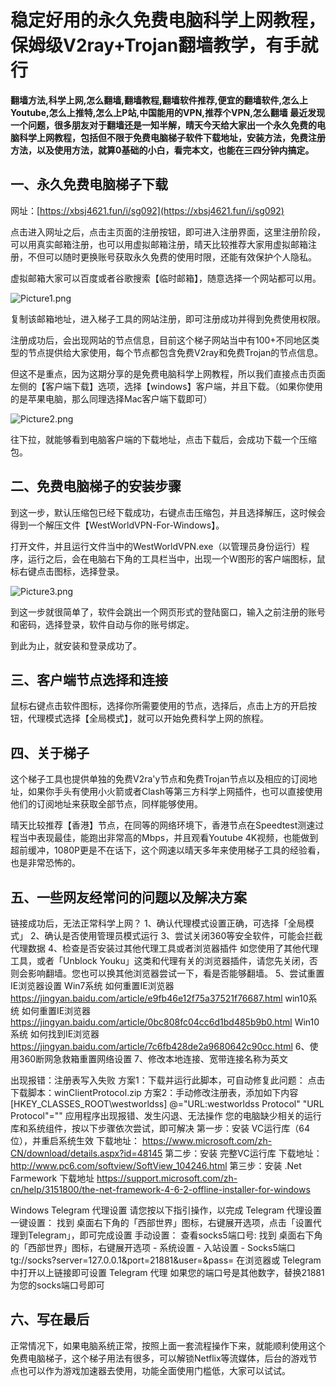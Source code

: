 # 稳定好用的永久免费电脑科学上网教程，保姆级V2ray+Trojan翻墙教学，有手就行
**翻墙方法,科学上网,怎么翻墙,翻墙教程,翻墙软件推荐,便宜的翻墙软件,怎么上Youtube,怎么上推特,怎么上P站,中国能用的VPN,推荐个VPN,怎么翻墙
最近发现一个问题，很多朋友对于翻墙还是一知半解，晴天今天给大家出一个永久免费的电脑科学上网教程，包括但不限于免费电脑梯子软件下载地址，安装方法，免费注册方法，以及使用方法，就算0基础的小白，看完本文，也能在三四分钟内搞定。**

## 一、永久免费电脑梯子下载

网址：[https://xbsj4621.fun/i/sg092](https://xbsj4621.fun/i/sg092)

点击进入网址之后，点击主页面的注册按钮，即可进入注册界面，这里注册阶段，可以用真实邮箱注册，也可以用虚拟邮箱注册，晴天比较推荐大家用虚拟邮箱注册，不但可以随时更换账号获取永久免费的使用时限，还能有效保护个人隐私。

虚拟邮箱大家可以百度或者谷歌搜索【临时邮箱】，随意选择一个网站都可以用。

![Picture1.png](https://s2.loli.net/2022/08/26/SXBIAZotLiG7wac.png)

复制该邮箱地址，进入梯子工具的网站注册，即可注册成功并得到免费使用权限。

注册成功后，会出现网站的节点信息，目前这个梯子网站当中有100+不同地区类型的节点提供给大家使用，每个节点都包含免费V2ray和免费Trojan的节点信息。

但这不是重点，因为这期分享的是免费电脑科学上网教程，所以我们直接点击页面左侧的【客户端下载】选项，选择【windows】客户端，并且下载。（如果你使用的是苹果电脑，那么同理选择Mac客户端下载即可）

![Picture2.png](https://s2.loli.net/2022/08/26/Wb1GFEtfZnxdIaU.png)

往下拉，就能够看到电脑客户端的下载地址，点击下载后，会成功下载一个压缩包。

## 二、免费电脑梯子的安装步骤

到这一步，默认压缩包已经下载成功，右键点击压缩包，并且选择解压，这时候会得到一个解压文件【WestWorldVPN-For-Windows】。

打开文件，并且运行文件当中的WestWorldVPN.exe（以管理员身份运行）程序，运行之后，会在电脑右下角的工具栏当中，出现一个W图形的客户端图标，鼠标右键点击图标，选择登录。

![Picture3.png](https://s2.loli.net/2022/08/26/PQ3otnhjDpSLqZ6.png)

到这一步就很简单了，软件会跳出一个网页形式的登陆窗口，输入之前注册的账号和密码，选择登录，软件自动与你的账号绑定。

到此为止，就安装和登录成功了。

## 三、客户端节点选择和连接

鼠标右键点击软件图标，选择你所需要使用的节点，选择后，点击上方的开启按钮，代理模式选择【全局模式】，就可以开始免费科学上网的旅程。


## 四、关于梯子

这个梯子工具也提供单独的免费V2ra'y节点和免费Trojan节点以及相应的订阅地址，如果你手头有使用小火箭或者Clash等第三方科学上网插件，也可以直接使用他们的订阅地址来获取全部节点，同样能够使用。

晴天比较推荐【香港】节点，在同等的网络环境下，香港节点在Speedtest测速过程当中表现最佳，能跑出非常高的Mbps，并且观看Youtube 4K视频，也能做到超前缓冲，1080P更是不在话下，这个网速以晴天多年来使用梯子工具的经验看，也是非常恐怖的。

## 五、一些网友经常问的问题以及解决方案

链接成功后，无法正常科学上网？
1、确认代理模式设置正确，可选择「全局模式」
2、确认是否使用管理员模式运行
3、尝试关闭360等安全软件，可能会拦截代理数据
4、检查是否安装过其他代理工具或者浏览器插件
如您使用了其他代理工具，或者「Unblock Youku」这类和代理有关的浏览器插件，请您先关闭，否则会影响翻墙。您也可以换其他浏览器尝试一下，看是否能够翻墙。
5、尝试重置IE浏览器设置
Win7系统 如何重置IE浏览器
https://jingyan.baidu.com/article/e9fb46e12f75a37521f76687.html
win10系统 如何重置IE浏览器
https://jingyan.baidu.com/article/0bc808fc04cc6d1bd485b9b0.html
Win10系统 如何找到IE浏览器
https://jingyan.baidu.com/article/7c6fb428de2a9680642c90cc.html
6、使用360断网急救箱重置网络设置
7、修改本地连接、宽带连接名称为英文

出现报错：注册表写入失败
方案1：下载并运行此脚本，可自动修复此问题：
点击下载脚本：winClientProtocol.zip
方案2：手动修改注册表，添加如下内容
[HKEY_CLASSES_ROOT\westworldss]
@="URL:westworldss Protocol"
"URL Protocol"=""
应用程序出现报错、发生闪退、无法操作
您的电脑缺少相关的运行库和系统组件，按以下步骤依次尝试，即可解决
第一步：安装 VC运行库（64位），并重启系统生效
下载地址：
https://www.microsoft.com/zh-CN/download/details.aspx?id=48145
第二步：安装 完整VC运行库
下载地址：
http://www.pc6.com/softview/SoftView_104246.html
第三步：安装 .Net Farmework
下载地址
https://support.microsoft.com/zh-cn/help/3151800/the-net-framework-4-6-2-offline-installer-for-windows

Windows Telegram 代理设置
请您按以下指引操作，以完成 Telegram 代理设置
一键设置：
找到 桌面右下角的「西部世界」图标，右键展开选项，点击「设置代理到Telegram」，即可完成设置
手动设置：
查看socks5端口号: 找到 桌面右下角的「西部世界」图标，右键展开选项 - 系统设置 - 入站设置 - Socks5端口
tg://socks?server=127.0.0.1&port=21881&user=&pass=
在浏览器或 Telegram 中打开以上链接即可设置 Telegram 代理
如果您的端口号是其他数字，替换21881为您的socks端口号即可

## 六、写在最后

正常情况下，如果电脑系统正常，按照上面一套流程操作下来，就能顺利使用这个免费电脑梯子，这个梯子用法有很多，可以解锁Netflix等流媒体，后台的游戏节点也可以作为游戏加速器去使用，功能全面使用门槛低，大家可以试试。

